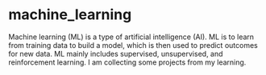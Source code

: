 # machine_learning

Machine learning (ML) is a type of artificial intelligence (AI). ML is to learn from training data to build a model, which is then used to predict outcomes for new data. ML mainly includes supervised, unsupervised, and reinforcement learning. I am collecting some projects from my learning.

